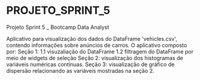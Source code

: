 # PROJETO_SPRINT_5
Projeto Sprint 5 _ Bootcamp Data Analyst

Aplicativo para visualização dos dados do DataFrame 'vehicles.csv', contendo informações sobre anúncios de carros.
O aplicativo composto por:
Seção 1: 
1.1 visuzaliação do DataFrame
1.2 filtragem do DataFrame por meio de widgets de seleção
Seção 2: visualização dos histogramas de variáveis numéricas contínuas.
Seção 3: visualização de gráfico de dispersão relacionando as variáveis mostradas na seção 2.